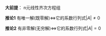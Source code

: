 **大前提**：
n元线性齐次方程组

**推论1**
有唯一解(既零解)$\Leftrightarrow$它的系数行列式$|A|\neq0$

**推论2**
有非零解(无穷解)$\Leftrightarrow$它的系数行列式$|A|=0$